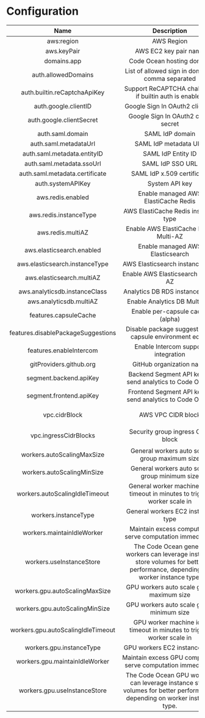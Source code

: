 # Configuration

| Name | <div style="width:250px">Description</div> | Required | Type | Default | Example |
|:-:|:-:|:-:|:-:|:-:|:-:|
| aws:region | AWS Region | `true` | `string` | - | us-east-1
| aws.keyPair | AWS EC2 key pair name | `true` | `string` | - | codeocean |
| domains.app | Code Ocean hosting domain | `true` |  `string` | - | codeocean.acmecorp.com |
| auth.allowedDomains | List of allowed sign in domains, comma separated | `false` | `string` | - | acmecorp.com |
| auth.builtin.reCaptchaApiKey | Support ReCAPTCHA challenge if builtin auth is enabled | `false` | `secret:string`| - | |
| auth.google.clientID | Google Sign In OAuth2 client ID | `false` | `string` | - | |
| auth.google.clientSecret | Google Sign In OAuth2 client secret | `false` | `secret:string` | - ||
| auth.saml.domain | SAML IdP domain | `false` | `string` | - | acmecorp.com |
| auth.saml.metadataUrl | SAML IdP metadata URL | `false` | `string` | - | |
| auth.saml.metadata.entityID | SAML IdP Entity ID | `false` | `string` | - | |
| auth.saml.metadata.ssoUrl | SAML IdP SSO URL | `false` | `string` | - | |
| auth.saml.metadata.certificate | SAML IdP x.509 certificate | `false` | `string` | - | |
| auth.systemAPIKey | System API key  | `false` | `secret:string` | - | |
| aws.redis.enabled | Enable managed AWS ElastiCache Redis | `false` | `boolean` | `false` | |
| aws.redis.instanceType | AWS ElastiCache Redis instance type | `false` | `string` | `cache.t3.micro` | |
| aws.redis.multiAZ | Enable AWS ElastiCache Redis Multi-AZ | `false` | `boolean` | `false` | |
| aws.elasticsearch.enabled | Enable managed AWS Elasticsearch | `false` | `boolean` | `false` | |
| aws.elasticsearch.instanceType | AWS Elasticsearch instance type | `false` | `string` | `t3.small.elasticsearch` | |
| aws.elasticsearch.multiAZ | Enable AWS Elasticsearch Multi-AZ | `false` | `boolean` | `false` | |
| aws.analyticsdb.instanceClass | Analytics DB RDS instance class | `false` | `string` | `db.t3.micro` | |
| aws.analyticsdb.multiAZ | Enable Analytics DB Multi-AZ | `false` | `boolean` | `false` | |
| features.capsuleCache | Enable per-capsule cache (alpha) | `false` | `boolean` | `false` | |
| features.disablePackageSuggestions | Disable package suggestion in capsule environment editor | `false` | `boolean` | `false` | |
| features.enableIntercom | Enable Intercom support integration | `false` | `boolean` | `false` | |
| gitProviders.github.org | GitHub organization name | `false` | `string` | - | |
| segment.backend.apiKey | Backend Segment API key to send analytics to Code Ocean | `false` | `secret:string` | - | |
| segment.frontend.apiKey | Frontend Segment API key to send analytics to Code Ocean | `false` | `secret:string` | - | |
| vpc.cidrBlock | AWS VPC CIDR block | `false` | `string` | `10.0.0.0/16` | `pulumi config set --path vpc.cidrBlock 192.168.10.0/24` |
| vpc.ingressCidrBlocks | Security group ingress CIDR block | `false` | `string array` | `["0.0.0.0/0"]` | `pulumi config set --path vpc.ingressCidrBlocks[0] 192.168.10.11/32` |
| workers.autoScalingMaxSize | General workers auto scale group maximum size | `false` | `number` | 3 | |
| workers.autoScalingMinSize | General workers auto scale group minimum size | `false` | `number` | 0 | |
| workers.autoScalingIdleTimeout | General worker machine idle timeout in minutes to trigger worker scale in  | `false` | `number` | 60 | |
| workers.instanceType | General workers EC2 instance type | `false` | `string` | `r5d.4xlarge` | `r5d` family |
| workers.maintainIdleWorker | Maintain excess compute to serve computation immediately | `false` | `boolean` | `false` | |
| workers.useInstanceStore | The Code Ocean general workers can leverage instance store volumes for better performance, depending on worker instance type. | `false` | `boolean` | `true` | |
| workers.gpu.autoScalingMaxSize | GPU workers auto scale group maximum size | `false` | `number` | 3 | |
| workers.gpu.autoScalingMinSize | GPU workers auto scale group minimum size | `false` | `number` | 0 | |
| workers.gpu.autoScalingIdleTimeout | GPU worker machine idle timeout in minutes to trigger worker scale in  | `false` | `number` | 60 | |
| workers.gpu.instanceType | GPU workers EC2 instance type | `false` | `string` | `p2.xlarge` | `p` family |
| workers.gpu.maintainIdleWorker | Maintain excess GPU compute to serve computation immediately | `false` | `boolean` | `false` | |
| workers.gpu.useInstanceStore | The Code Ocean GPU workers can leverage instance store volumes for better performance, depending on worker instance type. | `false` | `boolean` | `false` | |
